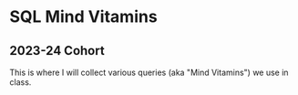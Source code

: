 # SQL Mind Vitamins
## 2023-24 Cohort

This is where I will collect various queries (aka "Mind Vitamins") we use in class.
